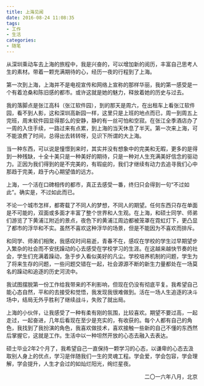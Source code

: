```yaml
---
title: 上海见闻
date: 2016-08-24 11:08:35
tags:
- 工作
- 生活
categories:
- 随笔
---
```


从深圳乘动车去上海的旅程中，我是兴奋的，可以增加新的阅历，丰富自己思考人生的素材。带着一颗充满期待的心，经历一夜的行程到了上海。

第一次到上海，上海并不是电视宣传和网络上宣称的那样华丽，我的第一感受是一个有着沧桑和陈旧感的都市。或许这就是她的魅力，释放着她的历史与过去。

我的落脚点是张江高科（张江软件园），到的那天是周六，在出租车上看张江软件园，看不到人影，这和深圳高新园一样，这里只是上班的地点而已，周一到周五上完班，周末软件园显得那么的安静，静的有一丝可怕和空寂。在张江全季酒店办了一周的入住手续，一路过来有点累，到上海的当天休息了半天。第一次来上海，可不能浪费了时间，总得出去转转呀，见识下所谓的大上海。

当一种东西，可以说是憧憬到来时，其实并没有想象中的完美和无暇，更多的是得到一种残缺，十全十美只是一种美好的期待，只是一种对人生充满美好信念的驱动力。正因为我们得到的是不完美的，有瑕疵的，我们才继续有动力去追寻我们心中那趋于完美，趋于内心期望值的远方。

<!-- more -->

上海，一个活在口碑相传的都市，真正去感受一番，终归只会得到一句“不过如此”。确实是，不过如此而已。

不论一个城市怎样，都寄载了不同人的梦想，不同人的期望。任何东西只存在单面是不可能的，双面或多面才丰富了整个世界和人生观。在上海，和硕士同学、师弟们游览了下黄浦江附近的景点，夜色下的黄浦江周边都被笼罩在霓虹灯下，更凸显了都市的浮华和不实。虽然不喜欢这种浮华的场景，但是不能因为不喜欢而排斥。

和同学、师弟们相聚，我感叹时间易逝，青春不在，感叹在学校的学生过早期望步入繁杂的社会而不安抚躁动的心去感受在学校学习的生涯。在这越来越快节奏的社会，学生们充满着躁动，急于步入看似美好的凡尘。学校培养机制的问题，学生为了将来生存的问题，一些问题交错在一起，社会源源不断的新生力量都处在一场莫名的躁动和追逐的历史河流中。

我试图摆脱第一份工作给我带来的不利影响，但现在仍没有彻底平复。我希望自己能心态自然，平和的去接受和觉悟，我发现我很难做到。活在一场人生追逐的决斗场中，结局无外乎胜利了继续战斗，失败了就出局。

上海的小伙伴，让我感受了一种有柔有刚的氛围，比较喜欢。期望不要过高，一起走过，一起奋进，几年后看现在至少是充实的，有收获的。每个人都有自己的角色，我找到了我扮演的角色，我喜欢做技术，喜欢接触一些新的自己不懂的东西然后掌握它，这就是工作。生活中以一种坦然开放的心态去融入去表达。

硕士毕业2年2个月了，我希望自己一直保持一颗学习的心态，以谦卑的心态去汲取别人身上的优点，学习是伴随我们一生的灵魂工程。学会爱，学会包容，学会理解，学会提升，人生才会过的如灿烂阳光，绚烂星夜。

<p align="right">二〇一六年八月，北京</p>